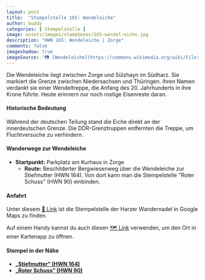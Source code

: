 ```yaml
---
layout: post
title:  "Stempelstelle 165: Wendeleiche"
author: buddy
categories: [ Stempelstelle ]
image: assets/images/stampboxes/165-wendel-eiche.jpg
description: "HWN 165: Wendeleiche | Zorge"
comments: false
imageshadow: true
imageSource: '📷 [Wendeleiche](https://commons.wikimedia.org/wiki/File:Wendeleiche.jpg) von <a href="//commons.wikimedia.org/wiki/User:B.Thomas95" title="User:B.Thomas95">Thomas Binder</a> unter Lizenz [CC BY-SA 4.0](https://creativecommons.org/licenses/by-sa/4.0)'
---
```


Die Wendeleiche liegt zwischen Zorge und Sülzhayn im Südharz. Sie markiert die Grenze zwischen Niedersachsen und Thüringen. Ihren Namen verdankt sie einer Wendeltreppe, die Anfang des 20. Jahrhunderts in ihre Krone führte. Heute erinnern nur noch rostige Eisenreste daran. 

#### Historische Bedeutung

Während der deutschen Teilung stand die Eiche direkt an der innerdeutschen Grenze. Die DDR-Grenztruppen entfernten die Treppe, um Fluchtversuche zu verhindern. 

#### Wanderwege zur Wendeleiche

- **Startpunkt:** Parkplatz am Kurhaus in Zorge
  - **Route:** Beschilderter Bergwiesenweg über die Wendeleiche zur Stiefmutter (HWN 164). Von dort kann man die Stempelstelle "Roter Schuss" (HWN 90) einbinden. 

#### Anfahrt

Unter diesem [📍 Link](https://www.google.com/maps/dir/?api=1&origin=&destination=51.62454%2C%2010.65709) ist die Stempelstelle der Harzer Wandernadel in Google Maps zu finden.

<div class="android-only">
  Auf einem Handy kannst du auch diesen 
  <a href="geo:51.62454,10.65709">🗺️ Link</a> 
  verwenden, um den Ort in einer Kartenapp zu öffnen.
  <p></p>
</div>

#### Stempel in der Nähe

- [**„Stiefmutter“ (HWN 164)**](/stempelstelle-164-stiefmutter)
- [**„Roter Schuss“ (HWN 90)**](/stempelstelle-090-roter-schuss)

